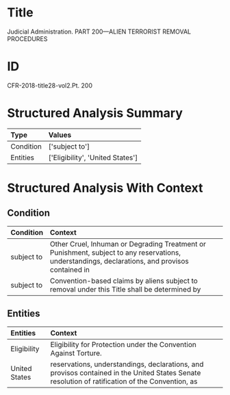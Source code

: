 # Title

 Judicial Administration. PART 200—ALIEN TERRORIST REMOVAL PROCEDURES


# ID

 CFR-2018-title28-vol2.Pt. 200


# Structured Analysis Summary

| Type      | Values                           |
|:----------|:---------------------------------|
| Condition | ['subject to']                   |
| Entities  | ['Eligibility', 'United States'] |


# Structured Analysis With Context

 


## Condition

| Condition   | Context                                                                                                                                         |
|:------------|:------------------------------------------------------------------------------------------------------------------------------------------------|
| subject to  | Other Cruel, Inhuman or Degrading Treatment or Punishment, subject to any reservations, understandings, declarations, and provisos contained in |
| subject to  | Convention-based claims by aliens  subject to removal under this Title shall be determined by                                                   |


## Entities

| Entities      | Context                                                                                                                                         |
|:--------------|:------------------------------------------------------------------------------------------------------------------------------------------------|
| Eligibility   | Eligibility  for Protection under the Convention Against Torture.                                                                               |
| United States | reservations, understandings, declarations, and provisos contained in the United States Senate resolution of ratification of the Convention, as |


